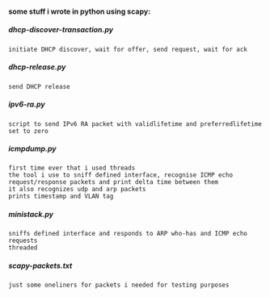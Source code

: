 #### some stuff i wrote in python using scapy:

##### dhcp-discover-transaction.py
	initiate DHCP discover, wait for offer, send request, wait for ack

##### dhcp-release.py
	send DHCP release

##### ipv6-ra.py
	script to send IPv6 RA packet with validlifetime and preferredlifetime set to zero

##### icmpdump.py
	first time ever that i used threads
	the tool i use to sniff defined interface, recognise ICMP echo request/response packets and print delta time between them
	it also recognizes udp and arp packets
	prints timestamp and VLAN tag

##### ministack.py
	sniffs defined interface and responds to ARP who-has and ICMP echo requests
	threaded

##### scapy-packets.txt
	just some oneliners for packets i needed for testing purposes
